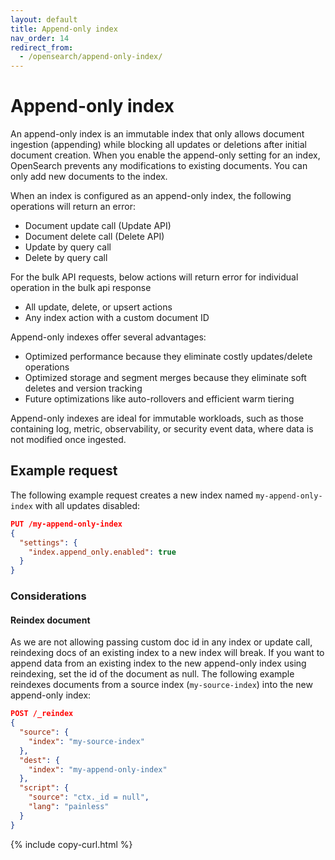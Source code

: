 ```yaml
---
layout: default
title: Append-only index
nav_order: 14
redirect_from:
  - /opensearch/append-only-index/
---
```


# Append-only index

An append-only index is an immutable index that only allows document ingestion (appending) while blocking all updates or deletions after initial document creation. When you enable the append-only setting for an index, OpenSearch prevents any modifications to existing documents. You can only add new documents to the index.

When an index is configured as an append-only index, the following operations will return an error:
- Document update call (Update API)
- Document delete call (Delete API)
- Update by query call
- Delete by query call

For the bulk API requests, below actions will return error for individual operation in the bulk api response
- All update, delete, or upsert actions
- Any index action with a custom document ID

Append-only indexes offer several advantages:
- Optimized performance because they eliminate costly updates/delete operations
- Optimized storage and segment merges because they eliminate soft deletes and version tracking
- Future optimizations like auto-rollovers and efficient warm tiering

Append-only indexes are ideal for immutable workloads, such as those containing log, metric, observability, or security event data, where data is not modified once ingested.


## Example request

The following example request creates a new index named `my-append-only-index` with all updates disabled:

```json
PUT /my-append-only-index
{
  "settings": {
    "index.append_only.enabled": true
  }
}
```

### Considerations

#### Reindex document
As we are not allowing passing custom doc id in any index or update call, reindexing docs of an existing index to a new index will break. If you want to append data from an existing index to the new append-only index using reindexing, set the id of the document as null. The following example reindexes documents from a source index (`my-source-index`) into the new append-only index:
```json
POST /_reindex
{
  "source": {
    "index": "my-source-index"
  },
  "dest": {
    "index": "my-append-only-index"
  },
  "script": {
    "source": "ctx._id = null",
    "lang": "painless"
  }
}
```
{% include copy-curl.html %}